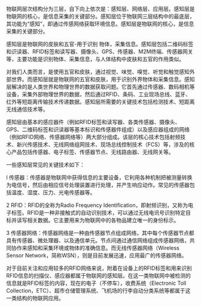 物联网层次结构分为三层，自下向上依次是：感知层、网络层、应用层。感知层是物联网的核心，是信息采集的关键部分。感知层位于物联网三层结构中的最底层，其功能为“感知”，即通过传感网络获取环境信息。感知层是物联网的核心，是信息采集的关键部分。

感知层是物联网的皮肤和五官-用于识别 物体，采集信息。感知层包括二维码标签和识读器、RFID标签和读写器、摄像头、GPS、传感器、M2M终端、传感器网关等，主要功能是识别物体、采集信息，与人体结构中皮肤和五官的作用类似。

对我们人类而言，是使用五官和皮肤，通过视觉、味觉、嗅觉、听觉和触觉感知外部世界。而感知层就是物联网的五官和皮肤，用于识别外界物体和采集信息。感知层解决的是人类世界和物理世界的数据获取问题。它首先通过传感器、数码相机等设备，采集外部物理世界的数据，然后通过RFID、条码、工业现场总线、蓝牙、红外等短距离传输技术传递数据。感知层所需要的关键技术包括检测技术、短距离无线通信技术等。

感知层由基本的感应器件（例如RFID标签和读写器、各类传感器、摄像头、GPS、二维码标签和识读器等基本标识和传感器件组成）以及感应器组成的网络（例如RFID网络、传感器网络等）两大部分组成。该层的核心技术包括射频技术、新兴传感技术、无线网络组网技术、现场总线控制技术（FCS）等，涉及的核心产品包括传感器、电子标签、传感器节点、无线路由器、无线网关等。

一些感知层常见的关键技术如下：

l 传感器：传感器是物联网中获得信息的主要设备，它利用各种机制把被测量转换为电信号，然后由相应信号处理装置进行处理，并产生响应动作。常见的传感器包括温度、湿度、压力、光电传感器等。

2 RFID：RFID的全称为Radio Frequency Identification，即射频识别，又称为电子标签。RFID是一种非接触式的自动识别技术，可以通过无线电讯号识别特定目标并读写相关数据。它主要用来为物联网中的各物品建立唯一的身份标示。

3 传感器网络：传感器网络是一种由传感器节点组成网络，其中每个传感器节点都具有传感器、微处理器、以及通信单元。节点间通过通信网络组成传感器网络，共同协作来感知和采集环境或物体的准确信息。而无线传感器网络（Wireless Sensor Network，简称WSN），则是目前发展迅速，应用最广的传感器网络。

对于目前关注和应用较多的RFID网络来说，附着在设备上的RFID标签和用来识别RFID信息的扫描仪、感应器都属于物联网的感知层。在这一类物联网中被检测的信息就是RFID标签的内容，现在的电子（不停车），收费系统（Electronic Toll Collection，ETC）、超市仓储管理系统、飞机场的行李自动分类系统等都属于这一类结构的物联网应用。
